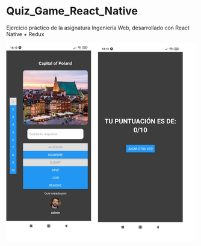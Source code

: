 # Quiz_Game_React_Native

Ejercicio práctico de la asignatura Ingeniería Web, desarrollado con React Native + Redux

![alt text](https://github.com/JavierEulate/Quiz_Game_React_Native/blob/master/practica5/images/image.png)
